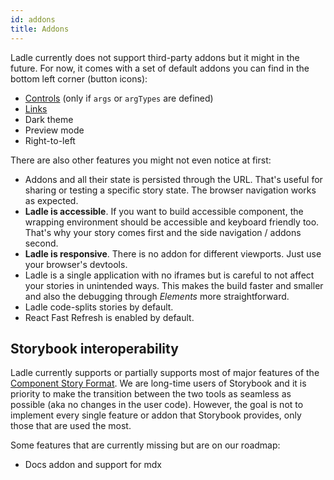 ```yaml
---
id: addons
title: Addons
---
```


Ladle currently does not support third-party addons but it might in the future. For now, it comes with a set of default addons you can find in the bottom left corner (button icons):

- [Controls](./stories#controls-args-and-argtypes) (only if `args` or `argTypes` are defined)
- [Links](./links)
- Dark theme
- Preview mode
- Right-to-left

There are also other features you might not even notice at first:

- Addons and all their state is persisted through the URL. That's useful for sharing or testing a specific story state. The browser navigation works as expected.
- **Ladle is accessible**. If you want to build accessible component, the wrapping environment should be accessible and keyboard friendly too. That's why your story comes first and the side navigation / addons second.
- **Ladle is responsive**. There is no addon for different viewports. Just use your browser's devtools.
- Ladle is a single application with no iframes but is careful to not affect your stories in unintended ways. This makes the build faster and smaller and also the debugging through _Elements_ more straightforward.
- Ladle code-splits stories by default.
- React Fast Refresh is enabled by default.

## Storybook interoperability

Ladle currently supports or partially supports most of major features of the [Component Story Format](https://storybook.js.org/docs/react/api/csf). We are long-time users of Storybook and it is priority to make the transition between the two tools as seamless as possible (aka no changes in the user code). However, the goal is not to implement every single feature or addon that Storybook provides, only those that are used the most.

Some features that are currently missing but are on our roadmap:

- Docs addon and support for mdx
